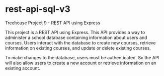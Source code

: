# rest-api-sql-v3
Treehouse Project 9 - REST API using Express

This project is a REST API using Express. This API provides a way to administer a school database containing information about users and courses. Users interact with the database to create new courses, retrieve information on existing courses, and update or delete existing courses.

To make changes to the database, users must be authenticated. So the API will also allow users to create a new account or retrieve information on an existing account.
